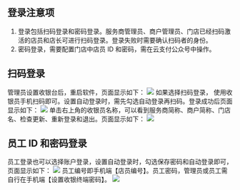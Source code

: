 ## 登录注意项
1. 登录包括扫码登录和密码登录。服务商管理员、商户管理员、门店已经扫码激活的店员和店长可进行扫码登录。登录失败时需要确认扫码者的身份。
2. 密码登录，需要配置门店中店员 ID 和密码，需在云支付公众号中操作。

## 扫码登录
管理员设置收银台后，重启软件，页面显示如下：
![](https://main.qcloudimg.com/raw/da023e1cab49ad9082e7901d95220386.png)
如果选择扫码登录， 使用收银员手机扫码即可。设置自动登录时，需先勾选自动登录再扫码。登录成功后页面显示如下：
![](https://main.qcloudimg.com/raw/d6d5815e6673bf478edb46752c3025f4.png)
单击右上角的收银员名称，可以看到服务商简称、商户简称、门店名、检查更新、重新登录和退出。页面显示如下：
![](https://main.qcloudimg.com/raw/6a81456ba5d3d04b3c654e849b1a6e40.png)

## 员工 ID 和密码登录
员工登录也可以选择账户登录，设置自动登录时，勾选保存密码和自动登录即可，页面显示如下：
 ![](https://main.qcloudimg.com/raw/101142a6bb32cf2f8649b802acaab2b4.jpg)
员工编号即手机端【店员编号】。员工密码，管理员或员工需自行在手机端【设置收银终端密码】。
![](https://main.qcloudimg.com/raw/1ab8907a1f7cbda85817ca0db824ccb4.png)

